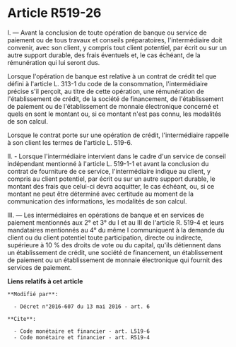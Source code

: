 # Article R519-26

I. ― Avant la conclusion de toute opération de banque ou service de paiement ou de tous travaux et conseils préparatoires,
l'intermédiaire doit convenir, avec son client, y compris tout client potentiel, par écrit ou sur un autre support durable,
des frais éventuels et, le cas échéant, de la rémunération qui lui seront dus. 

Lorsque l'opération de banque est relative à un contrat de crédit tel que défini à l'article L. 313-1 du code de la
consommation, l'intermédiaire précise s'il perçoit, au titre de cette opération, une rémunération de l'établissement de
crédit, de la société de financement, de l'établissement de paiement ou de l'établissement de monnaie électronique concerné
et quels en sont le montant ou, si ce montant n'est pas connu, les modalités de son calcul.

Lorsque le contrat porte sur une opération de crédit, l'intermédiaire rappelle à son client les termes de l'article L.
519-6. 

II. - Lorsque l'intermédiaire intervient dans le cadre d'un service de conseil indépendant mentionné à l'article L. 519-1-1
et avant la conclusion du contrat de fourniture de ce service, l'intermédiaire indique au client, y compris au client
potentiel, par écrit ou sur un autre support durable, le montant des frais que celui-ci devra acquitter, le cas échéant, ou,
si ce montant ne peut être déterminé avec certitude au moment de la communication des informations, les modalités de son
calcul.

III. ― Les intermédiaires en opérations de banque et en services de paiement mentionnés aux 2° et 3° du I et au III de
l'article R. 519-4 et leurs mandataires mentionnés au 4° du même I communiquent à la demande du client ou du client potentiel
toute participation, directe ou indirecte, supérieure à 10 % des droits de vote ou du capital, qu'ils détiennent dans un
établissement de crédit, une société de financement, un établissement de paiement ou un établissement de monnaie électronique
qui fournit des services de paiement.

**Liens relatifs à cet article**

	**Modifié par**:

	  - Décret n°2016-607 du 13 mai 2016 - art. 6

	**Cite**:

	  - Code monétaire et financier - art. L519-6
	  - Code monétaire et financier - art. R519-4
